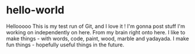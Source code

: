 # hello-world
Hellooooo 
This is my test run of Git, and I love it ! I'm gonna post stuff I'm working on independently on here. From my brain right onto here. I like to make things - with words, code, paint, wood, marble and yadayada.
I make fun things - hopefully useful things in the future. 
